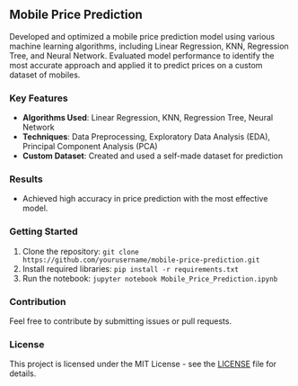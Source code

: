 ## Mobile Price Prediction

Developed and optimized a mobile price prediction model using various machine learning algorithms, including Linear Regression, KNN, Regression Tree, and Neural Network. Evaluated model performance to identify the most accurate approach and applied it to predict prices on a custom dataset of mobiles.

### Key Features

- **Algorithms Used**: Linear Regression, KNN, Regression Tree, Neural Network
- **Techniques**: Data Preprocessing, Exploratory Data Analysis (EDA), Principal Component Analysis (PCA)
- **Custom Dataset**: Created and used a self-made dataset for prediction

### Results

- Achieved high accuracy in price prediction with the most effective model.

### Getting Started

1. Clone the repository: `git clone https://github.com/yourusername/mobile-price-prediction.git`
2. Install required libraries: `pip install -r requirements.txt`
3. Run the notebook: `jupyter notebook Mobile_Price_Prediction.ipynb`

### Contribution

Feel free to contribute by submitting issues or pull requests.

### License

This project is licensed under the MIT License - see the [LICENSE](LICENSE) file for details.
